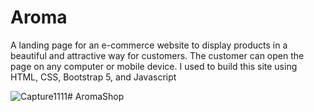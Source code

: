 # Aroma
A landing page for an e-commerce website to display products in a beautiful and attractive way for customers. The customer can open the page on any computer or mobile device.
   I used to build this site using HTML, CSS, Bootstrap 5, and Javascript

![Capture1111](https://github.com/amira-ahmed2/AromaShop/assets/106966309/1911636f-0852-4e95-9a84-a936967f4464)# AromaShop


